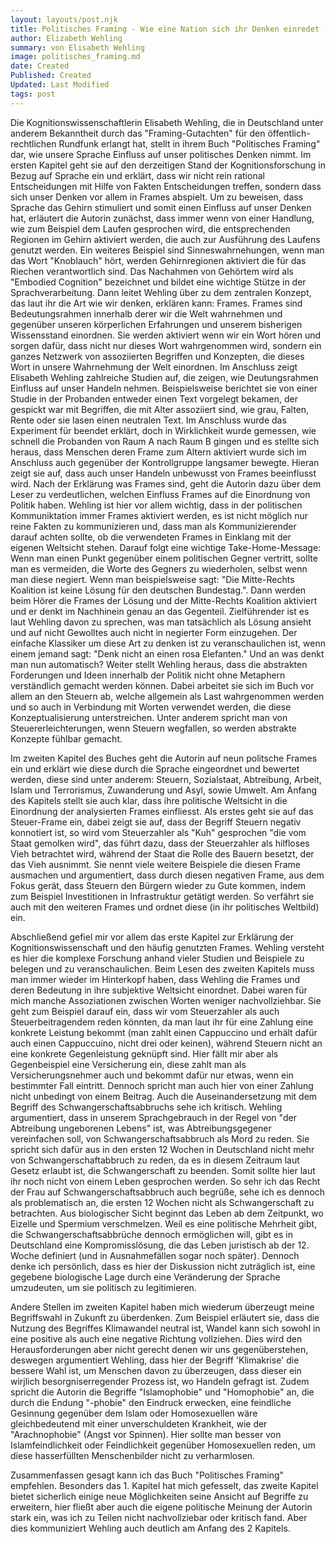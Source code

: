 ```yaml
---
layout: layouts/post.njk
title: Politisches Framing - Wie eine Nation sich ihr Denken einredet -und daaus Politik macht
author: Elizabeth Wehling
summary: von Elisabeth Wehling
image: politisches_framing.md
date: Created
Published: Created
Updated: Last Modified
tags: post
---
```


Die Kognitionswissenschaftlerin Elisabeth Wehling, die in Deutschland unter anderem Bekanntheit durch das "Framing-Gutachten" für den öffentlich-rechtlichen Rundfunk erlangt hat, stellt in ihrem Buch "Politisches Framing" dar, wie unsere Sprache Einfluss auf unser politisches Denken nimmt. 
Im ersten Kapitel geht sie auf den derzeitigen Stand der Kognitionsforschung in Bezug auf Sprache ein und erklärt, dass wir nicht rein rational Entscheidungen mit Hilfe von Fakten Entscheidungen treffen, sondern  dass sich unser Denken vor allem in Frames abspielt. 
 Um zu beweisen, dass Sprache das Gehirn stimuliert und somit einen Einfluss auf unser Denken hat, erläutert die Autorin zunächst, dass immer wenn von einer Handlung, wie zum Beispiel dem Laufen gesprochen wird, die entsprechenden Regionen im Gehirn aktiviert werden, die auch zur Ausführung des Laufens genutzt werden. Ein weiteres Beispiel sind Sinneswahrnehungen, wenn man das Wort "Knoblauch" hört, werden Gehirnregionen aktiviert die für das Riechen verantwortlich sind. Das Nachahmen von Gehörtem wird als "Embodied Cognition" bezeichnet und bildet eine wichtige Stütze in der Sprachverarbeitung. Dann leitet Wehling über zu dem zentralen Konzept, das laut ihr die Art wie wir denken, erklären kann: Frames. Frames sind Bedeutungsrahmen innerhalb derer wir die Welt wahrnehmen und gegenüber unseren körperlichen Erfahrungen und unserem bisherigen Wissensstand einordnen. Sie werden aktiviert wenn wir ein Wort hören und sorgen dafür, dass nicht nur dieses Wort wahrgenommen wird, sondern ein ganzes Netzwerk von assoziierten Begriffen und Konzepten, die dieses Wort in unsere Wahrnehmung der Welt einordnen. Im Anschluss zeigt Elisabeth Wehling zahlreiche Studien auf, die zeigen, wie Deutungsrahmen Einfluss auf unser Handeln nehmen. Beispielsweise berichtet sie von einer Studie in der Probanden entweder einen Text vorgelegt bekamen, der gespickt war mit Begriffen, die mit Alter assoziiert sind, wie grau, Falten, Rente oder sie lasen einen neutralen Text. Im Anschluss wurde das Experiment für beendet erklärt, doch in Wirklichkeit wurde gemessen, wie schnell die Probanden von Raum A nach Raum B gingen und es stellte sich heraus, dass Menschen deren Frame zum Altern aktiviert wurde sich im Anschluss auch gegenüber der Kontrollgruppe langsamer bewegte. Hieran zeigt sie auf, dass auch unser Handeln unbewusst von Frames beeinflusst wird. 
 Nach der Erklärung was Frames sind, geht die Autorin dazu über dem Leser zu verdeutlichen, welchen Einfluss Frames auf die Einordnung von Politik haben. Wehling ist hier vor allem wichtig, dass in der politischen Kommuniktation immer Frames aktiviert werden, es ist nicht möglich nur reine Fakten zu kommunizieren und, dass man als Kommunizierender darauf achten sollte, ob die verwendeten Frames in Einklang mit der eigenen Weltsicht stehen. Darauf folgt eine wichtige Take-Home-Message: Wenn man einen Punkt gegenüber einem politischen Gegner vertritt, sollte man es vermeiden, die Worte des Gegners zu wiederholen, selbst wenn man diese negiert. Wenn man beispielsweise sagt: "Die Mitte-Rechts Koalition ist keine Lösung für den deutschen Bundestag.". Dann werden beim Hörer die Frames der Lösung und der Mitte-Rechts Koalition aktiviert und er denkt im Nachhinein genau an das Gegenteil. Zielführender ist es laut Wehling davon zu sprechen, was man tatsächlich als Lösung ansieht und auf nicht Gewolltes auch nicht in negierter Form einzugehen. Der einfache Klassiker um diese Art zu denken ist zu veranschaulichen ist, wenn einem jemand sagt: "Denk nicht an einen rosa Elefanten." Und an was denkt man nun automatisch? 
 Weiter stellt Wehling heraus, dass die abstrakten Forderungen und Ideen innerhalb der Politik nicht ohne Metaphern verständlich gemacht werden können. Dabei arbeitet sie sich im Buch vor allem an den Steuern ab, welche allgemein als Last wahrgenommen werden und so auch in Verbindung mit Worten verwendet werden, die diese Konzeptualisierung unterstreichen. Unter anderem spricht man von Steuererleichterungen, wenn Steuern wegfallen, so werden abstrakte Konzepte fühlbar gemacht. 

 Im zweiten Kapitel des Buches geht die Autorin auf neun politsche Frames ein und erklärt wie diese durch die Sprache eingeordnet und bewertet werden, diese sind unter anderem: Steuern, Sozialstaat, Abtreibung, Arbeit, Islam und Terrorismus, Zuwanderung und Asyl, sowie Umwelt. Am Anfang des Kapitels stellt sie auch klar, dass ihre politische Weltsicht in die Einordnung der analysierten Frames einfliesst.
 Als erstes geht sie auf das Steuer-Frame ein, dabei zeigt sie auf, dass der Begriff Steuern negativ konnotiert ist, so wird vom Steuerzahler als "Kuh" gesprochen "die vom Staat gemolken wird", das führt dazu, dass der Steuerzahler als hilfloses Vieh betrachtet wird, während der Staat die Rolle des Bauern besetzt, der das Vieh ausnimmt. Sie nennt viele weitere Beispiele die diesen Frame ausmachen und argumentiert, dass durch diesen negativen Frame, aus dem Fokus gerät, dass Steuern den Bürgern wieder zu Gute kommen, indem zum Beispiel Investitionen in Infrastruktur getätigt werden. 
 So verfährt sie auch mit den weiteren Frames und ordnet diese (in ihr politisches Weltbild) ein. 
 
 Abschließend gefiel mir vor allem das erste Kapitel zur Erklärung der Kognitionswissenschaft und den häufig genutzten Frames. Wehling versteht es hier die komplexe Forschung anhand vieler Studien und Beispiele zu belegen und zu veranschaulichen. Beim Lesen des zweiten Kapitels muss man immer wieder im Hinterkopf haben, dass Wehling die Frames und deren Bedeutung in ihre subjektive Weltsicht einordnet. Dabei waren für mich manche Assoziationen zwischen Worten weniger nachvollziehbar. Sie geht zum Beispiel darauf ein, dass wir vom Steuerzahler als auch Steuerbeitragendem reden könnten, da man laut ihr für eine Zahlung eine konkrete Leistung bekommt (man zahlt einen Cappuccino und erhält dafür auch einen Cappuccuino, nicht drei oder keinen), während Steuern nicht an eine konkrete Gegenleistung geknüpft sind. Hier fällt mir aber als Gegenbeispiel eine Versicherung ein, diese zahlt man als Versicherungsnehmer auch und bekommt dafür nur etwas, wenn ein bestimmter Fall eintritt. Dennoch spricht man auch hier von einer Zahlung nicht unbedingt von einem Beitrag. 
 Auch die Auseinandersetzung mit dem Begriff des Schwangerschaftsabbruchs sehe ich kritisch. Wehling argumentiert, dass in unserem Sprachgebrauch in der Regel von "der Abtreibung ungeborenen Lebens" ist, was Abtreibungsgegener vereinfachen soll, von Schwangerschaftsabbruch als Mord zu reden. Sie spricht sich dafür aus in den ersten 12 Wochen in Deutschland nicht mehr von Schwangerschaftabbruch zu reden, da es in diesem Zeitraum laut Gesetz erlaubt ist, die Schwangerschaft zu beenden. Somit sollte hier laut ihr noch nicht von einem Leben gesprochen werden. So sehr ich das Recht der Frau auf Schwangerschaftsabbruch auch begrüße, sehe ich es dennoch als problematisch an, die ersten 12 Wochen nicht als Schwangerschaft zu betrachten. Aus biologischer Sicht beginnt das Leben ab dem Zeitpunkt, wo Eizelle und Spermium verschmelzen. Weil es eine politische Mehrheit gibt, die Schwangerschaftsabbrüche dennoch ermöglichen will, gibt es in Deutschland eine Kompromisslösung, die das Leben juristisch ab der 12. Woche definiert (und in Ausnahmefällen sogar noch später). Dennoch denke ich persönlich, dass es hier der Diskussion nicht zuträglich ist, eine gegebene biologische Lage durch eine Veränderung der Sprache umzudeuten, um sie politisch zu legitimieren. 
 
 Andere Stellen im zweiten Kapitel haben mich wiederum überzeugt meine Begriffswahl in Zukunft zu überdenken. Zum Beispiel erläutert sie, dass die Nutzung des Begriffes Klimawandel neutral ist, Wandel kann sich sowohl in eine positive als auch eine negative Richtung vollziehen. Dies wird den Herausforderungen aber nicht gerecht denen wir uns gegenüberstehen, deswegen argumentiert Wehling, dass hier der Begriff 'Klimakrise' die bessere Wahl ist, um Menschen davon zu überzeugen, dass dieser ein wirjlich besorgniserregender Prozess ist, wo Handeln gefragt ist. Zudem spricht die Autorin die Begriffe "Islamophobie" und "Homophobie" an, die durch die Endung "-phobie" den Eindruck erwecken, eine feindliche Gesinnung gegenüber dem Islam oder Homosexuellen wäre gleichbedeutend mit einer unverschuldeten Krankheit, wie der "Arachnophobie" (Angst vor Spinnen). Hier sollte man besser von Islamfeindlichkeit oder Feindlichkeit gegenüber Homosexuellen reden, um diese hasserfüllten Menschenbilder nicht zu verharmlosen. 

 Zusammenfassen gesagt kann ich das Buch "Politisches Framing" empfehlen. Besonders das 1. Kapitel hat mich gefesselt, das zweite Kapitel bietet sicherlich einige neue Möglichkeiten seine Ansicht auf Begriffe zu erweitern, hier fließt aber auch die eigene politische Meinung der Autorin stark ein, was ich zu Teilen nicht nachvollziebar oder kritisch fand. Aber dies kommuniziert Wehling auch deutlich am Anfang des 2 Kapitels. 



 